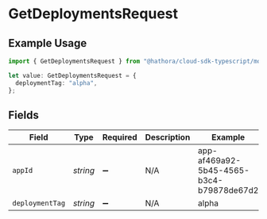 # GetDeploymentsRequest

## Example Usage

```typescript
import { GetDeploymentsRequest } from "@hathora/cloud-sdk-typescript/models/operations";

let value: GetDeploymentsRequest = {
  deploymentTag: "alpha",
};
```

## Fields

| Field                                    | Type                                     | Required                                 | Description                              | Example                                  |
| ---------------------------------------- | ---------------------------------------- | ---------------------------------------- | ---------------------------------------- | ---------------------------------------- |
| `appId`                                  | *string*                                 | :heavy_minus_sign:                       | N/A                                      | app-af469a92-5b45-4565-b3c4-b79878de67d2 |
| `deploymentTag`                          | *string*                                 | :heavy_minus_sign:                       | N/A                                      | alpha                                    |
